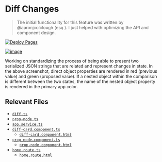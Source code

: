 # Diff Changes

> The initial functionality for this feature was written by @aaronjcolclough (esq.). I just helped with optimizing the API and component design.

[![Deploy Pages](https://github.com/JaimeStill/diff-changes/actions/workflows/deploy-pages.yml/badge.svg)](https://github.com/JaimeStill/diff-changes/actions/workflows/deploy-pages.yml)

[![image](https://user-images.githubusercontent.com/14102723/130131748-cfb75da3-835a-4b6e-ae0d-69374b4a3faa.png)](https://user-images.githubusercontent.com/14102723/130131748-cfb75da3-835a-4b6e-ae0d-69374b4a3faa.png)

Working on standardizing the process of being able to present two serialized JSON strings that are related and represent changes in state. In the above screenshot, direct object properties are rendered in red (previous value) and green (proposed value). If a nested object within the comparison is different between the two states, the name of the nested object property is rendered in the primary app color.

## Relevant Files

* [`diff.ts`](./projects/core/src/lib/models/diff.ts)
* [`prop-node.ts`](./projects/core/src/lib/models/prop-node.ts)
* [`app.service.ts`](./projects/core/src/lib/services/app.service.ts)
* [`diff-card.component.ts`](./projects/core/src/lib/components/diff-card.component.ts)
  * [`diff-card.component.html`](./projects/core/src/lib/components/diff-card.component.html)
* [`prop-node.component.ts`](./projects/core/src/lib/components/prop-node.component.ts)
  * [`prop-node.component.html`](./projects/core/src/lib/components/prop-node.component.html)
* [`home.route.ts`](./src/app/routes/home/home.route.ts)
    * [`home.route.html`](./src/app/routes/home/home.route.html)
